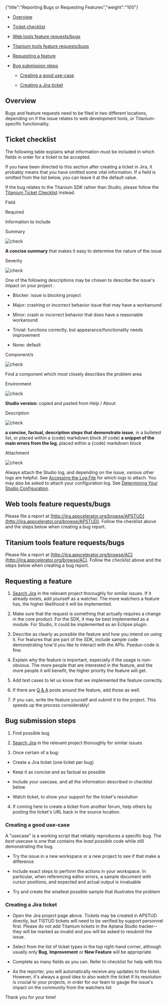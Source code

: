 {"title":"Reporting Bugs or Requesting Features","weight":"100"}

* [Overview](#Overview)

* [Ticket checklist](#Ticketchecklist)

* [Web tools feature requests/bugs](#Webtoolsfeaturerequests/bugs)

* [Titanium tools feature requests/bugs](#Titaniumtoolsfeaturerequests/bugs)

* [Requesting a feature](#Requestingafeature)

* [Bug submission steps](#Bugsubmissionsteps)

  * [Creating a good use-case](#Creatingagooduse-case)

  * [Creating a Jira ticket](#CreatingaJiraticket)


## Overview

Bugs and feature requests need to be filed in two different locations, depending on if the issue relates to web development tools, or Titanium-specific functionality.

## Ticket checklist

The following table explains what information must be included in which fields in order for a ticket to be accepted.

If you have been directed to this section after creating a ticket in Jira, it probably means that you have omitted some vital information. If a field is omitted from the list below, you can leave it at the default value.

If the bug relates to the Titanium SDK rather than Studio, please follow the [Titanium Ticket Checklist](/docs/appc/Titanium_SDK/Titanium_SDK_Guide/Contributing_to_Titanium/How_to_Report_a_Bug_or_Make_a_Feature_Request/#JIRAticketchecklist) instead.

Field

Required

Information to include

Summary

![check](/Images/appc/download/attachments/30083282/check.png)

**A concise summary** that makes it easy to determine the nature of the issue

Severity

![check](/Images/appc/download/attachments/30083282/check.png)

One of the following descriptions may be chosen to describe the issue's impact on your project :

* Blocker: issue is blocking project

* Major: crashing or incorrect behavior issue that may have a workaround

* Minor: crash or incorrect behavior that does have a reasonable workaround

* Trivial: functions correctly, but appearance/functionality needs improvement

* None: default


Component/s

![check](/Images/appc/download/attachments/30083282/check.png)

Find a component which most closely describes the problem area

Environment

![check](/Images/appc/download/attachments/30083282/check.png)

**Studio version:** copied and pasted from Help / About

Description

![check](/Images/appc/download/attachments/30083282/check.png)

**a concise, factual, description**
**steps that demonstrate issue**, in a bulleted list, or placed within a {code} markdown block (if code)
**a snippet of the main errors from the log**, placed within a {code} markdown block

Attachment

![check](/Images/appc/download/attachments/30083282/check.png)

Always attach the Studio log, and depending on the issue, various other logs are helpful. See [Accessing the Log File](/docs/appc/Axway_Appcelerator_Studio/Axway_Appcelerator_Studio_Guide/Studio_Troubleshooting/Accessing_the_Log_File/) for which logs to attach. You may also be asked to attach your configuration log. See [Determining Your Studio Configuration](/docs/appc/Axway_Appcelerator_Studio/Axway_Appcelerator_Studio_Guide/Studio_Troubleshooting/Determining_Your_Studio_Configuration/).

## Web tools feature requests/bugs

Please file a report at [http://jira.appcelerator.org/browse/APSTUD](http://jira.appcelerator.org/browse/APSTUD). Follow the checklist above and the steps below when creating a bug report.

## Titanium tools feature requests/bugs

Please file a report at [http://jira.appcelerator.org/browse/AC](http://jira.appcelerator.org/browse/AC). Follow the checklist above and the steps below when creating a bug report.

## Requesting a feature

1. [Search Jira](http://jira.appcelerator.org) in the relevant project thoroughly for similar issues. If it already exists, add yourself as a watcher. The more watchers a feature has, the higher likelihood it will be implemented.

2. Make sure that the request is something that actually requires a change in the core product. For the SDK, it may be best implemented as a module. For Studio, it could be implemented as an Eclipse plugin.

3. Describe as clearly as possible the feature and how you intend on using it. For features that are part of the SDK, include sample code demonstrating how'd you like to interact with the APIs. Pseduo-code is fine.

4. Explain why the feature is important, especially if the usage is non-obvious. The more people that are interested in the feature, and the more people it will benefit, the higher priority the feature will get.

5. Add test cases to let us know that we implemented the feature correctly.

6. If there are [Q & A](http://developer.appcelerator.com/questions/newest) posts around the feature, add those as well.

7. If you can, write the feature yourself and submit it to the project. This speeds up the process considerably!


## Bug submission steps

1. Find possible bug

2. [Search Jira](http://jira.appcelerator.org) in the relevant project thoroughly for similar issues

3. Once certain of a bug:

  * Create a Jira ticket (one ticket per bug)

  * Keep it as concise and as factual as possible

  * Include your usecase, and all the information described in checklist below

  * Watch ticket, to show your support for the ticket's resolution

4. If coming here to create a ticket from another forum, help others by posting the ticket's URL back in the source location.


### Creating a good use-case

A "usecase" is a working script that reliably reproduces a specific bug. The _best_ usecase is one that contains the _least possible_ code while still demonstrating the bug.

* Try the issue in a new workspace or a new project to see if that make a difference

* Include exact steps to perform the actions in your workspace. In particular, when referencing editor errors, a sample document with cursor positions, and expected and actual output is invaluable

* Try and create the smallest possible sample that illustrates the problem


### Creating a Jira ticket

* Open the Jira project page above. Tickets may be created in APSTUD directly, but TISTUD tickets will need to be verified by support personnel first. Please do not add Titanium tickets in the Aptana Studio tracker--they will be marked as invalid and you will be asked to resubmit the issue.

* Select from the list of ticket types in the top right-hand corner, although usually only **Bug**, **Improvement** or **New Feature** will be appropriate

* Complete as many fields as you can. Refer to checklist for help with this

* As the reporter, you will automatically receive any updates to the ticket. However, it's always a good idea to also watch the ticket if its resolution is crucial to your projects, in order for our team to gauge the issue's impact on the community from the watchers list


Thank you for your time!
